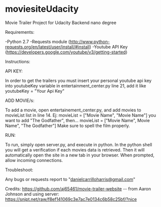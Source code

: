 # moviesiteUdacity
Movie Trailer Project for Udacity Backend nano degree 

Requirements:

-Python 2.7 
-Requests module (http://www.python-requests.org/en/latest/user/install/#install)
-Youtube API Key (https://developers.google.com/youtube/v3/getting-started)


Instructions:

API KEY: 

In order to get the trailers you must insert your personal youtube api key into youtubeKey variable in entertainment_center.py line 21, add it like youtubeKey = "Your Api Key" 

ADD MOVIE/s: 

To add a movie, open entertainement_center.py, and add movies to movieList list in line 14.
Ej: 
movieList = ["Movie Name", "Movie Name"] 
you want to add "The Godfather", then... 
movieList = ["Movie Name", Movie Name", "The Godfather"]
Make sure to spell the film properly.

RUN:

To run, simply open server.py, and execute in python. In the python shell you will get a verification if each movies data is retrieved. Then it will automatically open the site in a new tab in your browser. When prompted, allow incoming 
connections.


Troubleshoot:

Any bugs or requests report to "danielcarrilloharris@gmail.com"

Credits:
  https://github.com/aj65461/movie-trailer-website -- from Aaron Johnson
  and using server:
  https://snipt.net/raw/f8ef141069c3e7ac7e0134c6b58c25bf/?nice
